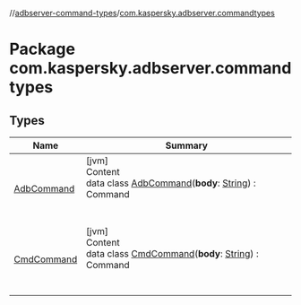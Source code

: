 //[adbserver-command-types](../index.md)/[com.kaspersky.adbserver.commandtypes](index.md)



# Package com.kaspersky.adbserver.commandtypes  


## Types  
  
|  Name|  Summary| 
|---|---|
| [AdbCommand](-adb-command/index.md)| [jvm]  <br>Content  <br>data class [AdbCommand](-adb-command/index.md)(**body**: [String](https://kotlinlang.org/api/latest/jvm/stdlib/kotlin/-string/index.html)) : Command  <br><br><br>
| [CmdCommand](-cmd-command/index.md)| [jvm]  <br>Content  <br>data class [CmdCommand](-cmd-command/index.md)(**body**: [String](https://kotlinlang.org/api/latest/jvm/stdlib/kotlin/-string/index.html)) : Command  <br><br><br>

